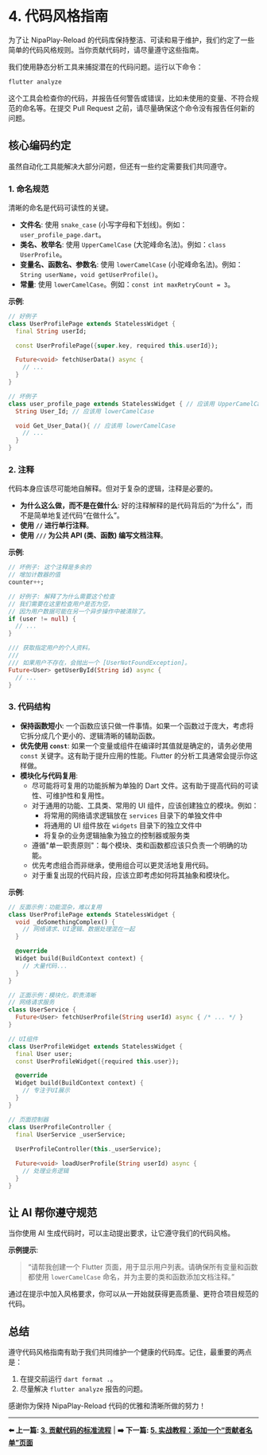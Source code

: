 # 4. 代码风格指南

为了让 NipaPlay-Reload 的代码库保持整洁、可读和易于维护，我们约定了一些简单的代码风格规则。当你贡献代码时，请尽量遵守这些指南。

我们使用静态分析工具来捕捉潜在的代码问题。运行以下命令：

```bash
flutter analyze
```

这个工具会检查你的代码，并报告任何警告或错误，比如未使用的变量、不符合规范的命名等。在提交 Pull Request 之前，请尽量确保这个命令没有报告任何新的问题。

## 核心编码约定

虽然自动化工具能解决大部分问题，但还有一些约定需要我们共同遵守。

### 1. 命名规范

清晰的命名是代码可读性的关键。

*   **文件名**: 使用 `snake_case` (小写字母和下划线)。例如：`user_profile_page.dart`。
*   **类名、枚举名**: 使用 `UpperCamelCase` (大驼峰命名法)。例如：`class UserProfile`。
*   **变量名、函数名、参数名**: 使用 `lowerCamelCase` (小驼峰命名法)。例如：`String userName`，`void getUserProfile()`。
*   **常量**: 使用 `lowerCamelCase`。例如：`const int maxRetryCount = 3`。

**示例**:
```dart
// 好例子
class UserProfilePage extends StatelessWidget {
  final String userId;

  const UserProfilePage({super.key, required this.userId});

  Future<void> fetchUserData() async {
    // ...
  }
}

// 坏例子
class user_profile_page extends StatelessWidget { // 应该用 UpperCamelCase
  String User_Id; // 应该用 lowerCamelCase

  void Get_User_Data(){ // 应该用 lowerCamelCase
    // ...
  }
}
```

### 2. 注释

代码本身应该尽可能地自解释。但对于复杂的逻辑，注释是必要的。

*   **为什么这么做，而不是在做什么**: 好的注释解释的是代码背后的“为什么”，而不是简单地复述代码“在做什么”。
*   **使用 `//` 进行单行注释**。
*   **使用 `///` 为公共 API (类、函数) 编写文档注释**。

**示例**:
```dart
// 坏例子: 这个注释是多余的
// 增加计数器的值
counter++;

// 好例子: 解释了为什么需要这个检查
// 我们需要在这里检查用户是否为空，
// 因为用户数据可能在另一个异步操作中被清除了。
if (user != null) {
  // ...
}

/// 获取指定用户的个人资料。
///
/// 如果用户不存在，会抛出一个 [UserNotFoundException]。
Future<User> getUserById(String id) async {
  // ...
}
```

### 3. 代码结构

*   **保持函数短小**: 一个函数应该只做一件事情。如果一个函数过于庞大，考虑将它拆分成几个更小的、逻辑清晰的辅助函数。
*   **优先使用 `const`**: 如果一个变量或组件在编译时其值就是确定的，请务必使用 `const` 关键字。这有助于提升应用的性能。Flutter 的分析工具通常会提示你这样做。
*   **模块化与代码复用**: 
    - 尽可能将可复用的功能拆解为单独的 Dart 文件。这有助于提高代码的可读性、可维护性和复用性。
    - 对于通用的功能、工具类、常用的 UI 组件，应该创建独立的模块。例如：
        * 将常用的网络请求逻辑放在 `services` 目录下的单独文件中
        * 将通用的 UI 组件放在 `widgets` 目录下的独立文件中
        * 将复杂的业务逻辑抽象为独立的控制器或服务类
    - 遵循"单一职责原则"：每个模块、类和函数都应该只负责一个明确的功能。
    - 优先考虑组合而非继承，使用组合可以更灵活地复用代码。
    - 对于重复出现的代码片段，应该立即考虑如何将其抽象和模块化。

**示例**:
```dart
// 反面示例：功能混杂，难以复用
class UserProfilePage extends StatelessWidget {
  void _doSomethingComplex() {
    // 网络请求、UI逻辑、数据处理混在一起
  }

  @override
  Widget build(BuildContext context) {
    // 大量代码...
  }
}

// 正面示例：模块化，职责清晰
// 网络请求服务
class UserService {
  Future<User> fetchUserProfile(String userId) async { /* ... */ }
}

// UI组件
class UserProfileWidget extends StatelessWidget {
  final User user;
  const UserProfileWidget({required this.user});

  @override
  Widget build(BuildContext context) {
    // 专注于UI展示
  }
}

// 页面控制器
class UserProfileController {
  final UserService _userService;
  
  UserProfileController(this._userService);

  Future<void> loadUserProfile(String userId) async {
    // 处理业务逻辑
  }
}
```

## 让 AI 帮你遵守规范

当你使用 AI 生成代码时，可以主动提出要求，让它遵守我们的代码风格。

**示例提示**:

> “请帮我创建一个 Flutter 页面，用于显示用户列表。请确保所有变量和函数都使用 `lowerCamelCase` 命名，并为主要的类和函数添加文档注释。”

通过在提示中加入风格要求，你可以从一开始就获得更高质量、更符合项目规范的代码。

## 总结

遵守代码风格指南有助于我们共同维护一个健康的代码库。记住，最重要的两点是：

1. 在提交前运行 `dart format .`。
2. 尽量解决 `flutter analyze` 报告的问题。

感谢你为保持 NipaPlay-Reload 代码的优雅和清晰所做的努力！

---

**⬅️ 上一篇: [3. 贡献代码的标准流程](03-How-To-Contribute.md)** | **➡️ 下一篇: [5. 实战教程：添加一个“贡献者名单”页面](05-Example-Add-A-New-Page.md)**
